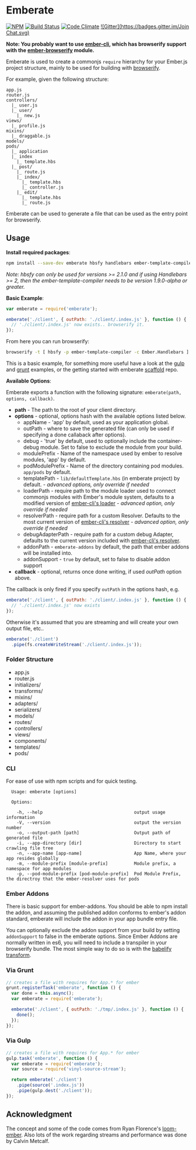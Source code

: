 Emberate
======================
[![NPM][npm-badge-img]][npm-badge-link] [![Build Status][travis-img]][travis-url] [![Code Climate][coverage-img]][coverage-url]
[![Gitter](https://badges.gitter.im/Join Chat.svg)](https://gitter.im/AppGeo/emberate?utm_source=badge&utm_medium=badge&utm_campaign=pr-badge&utm_content=badge)

**Note: You probably want to use [ember-cli], which has browserify support with the [ember-browserify] module.**

Emberate is used to create a commonjs `require` hierarchy for your Ember.js project structure,
mainly to be used for building with [browserify].

For example, given the following structure:

```no-highlight
app.js
router.js
controllers/
  |_ user.js
  |_ user/
    |_ new.js
views/
  |_ profile.js
mixins/
  |_ draggable.js
models/
pods/
  |_ application
  |_ index
    |_ template.hbs
  |_ post/
    |_ route.js
    |_ index/
      |_ template.hbs
      |_ controller.js
    |_ edit/
      |_ template.hbs
      |_ route.js
```

Emberate can be used to generate a file that can be used as the
entry point for browserify.

## Usage

__Install required packages__:

```bash
npm install --save-dev emberate hbsfy handlebars ember-template-compiler browserify
```

_Note: hbsfy can only be used for versions >= 2.1.0 and if using Handlebars >= 2, then
the ember-template-compiler needs to be version 1.9.0-alpha or greater._

__Basic Example__:


```js
var emberate = require('emberate');

emberate('./client', { outPath: './client/.index.js' }, function () {
  // './client/.index.js' now exists.. browserify it.
});
```

From here you can run browserify:

```bash
browserify -t [ hbsfy -p ember-template-compiler -c Ember.Handlebars ] ./client/.index.js --outfile ./dist/scripts/application.js`
```

This is a basic example, for something more useful have a look at the [gulp] and [grunt] examples, or the
getting started with emberate [scaffold] repo.

__Available Options__:

Emberate exports a function with the following signature: `emberate(path, options, callback)`.

* __path__ - The path to the root of your client directory.
* __options__ - optional, options hash with the available options listed below.
  - appName - 'app' by default, used as your application global.
  - outPath - where to save the generated file (can only be used if specifying a done callaback after options).
  - debug - 'true' by default, used to optionally include the container-debug module. Set to false to exclude the module from your build.
  - modulePrefix - Name of the namespace used by ember to resolve modules, 'app' by default.
  - podModulePrefix - Name of the directory containing pod modules. `app/pods` by default.
  - templatePath - `lib/defaultTemplate.hbs` (in emberate project) by default. - *advanced options, only override if needed*
  - loaderPath - require path to the module loader used to connect commonjs modules with Ember's module system, defaults to a modified version of [ember-cli's loader](https://github.com/ember-cli/loader.js) - *advanced option, only override if needed*
  - resolverPath - require path for a custom Resolver. Defaults to the most current version of [ember-cli's resolver](https://github.com/ember-cli/ember-resolver) - *advanced option, only override if needed*
  -  debugAdapterPath - require path for a custom debug Adapter, defaults to the current version included with [ember-cli's resolver](https://github.com/ember-cli/ember-resolver).
  -  addonPath - `emberate-addons` by default, the path that ember addons will be installed into.
  -  addonSupport - `true` by default, set to false to disable addon support
* __callback__ - optional, returns once done writing, if used _outPath_ option above.

The callback is only fired if you specify `outPath` in the options hash, e.g.

```js
emberate('./client', { outPath: './client/.index.js' }, function () {
  // './client/.index.js' now exists
});
```

Otherwise it's assumed that you are streaming and will create your own output file, etc..

```js
emberate('./client')
  .pipe(fs.createWriteStream('./client/.index.js'));
```

### Folder Structure

- app.js
- router.js
- initializers/
- transforms/
- mixins/
- adapters/
- serializers/
- models/
- routes/
- controllers/
- views/
- components/
- templates/
- pods/

### CLI

For ease of use with npm scripts and for quick testing.

```no-highlight
  Usage: emberate [options]

  Options:

    -h, --help                                   output usage information
    -V, --version                                output the version number
    -o, --output-path [path]                     Output path of generated file
    -i, --app-directory [dir]                    Directory to start crawling file tree
    -n, --app-name [app-name]                    App Name, where your app resides globally
    -m, --module-prefix [module-prefix]          Module prefix, a namespace for app modules
    -p, --pod-module-prefix [pod-module-prefix]  Pod Module Prefix, the directroy that the ember-resolver uses for pods
```

### Ember Addons

There is basic support for ember-addons. You should be able to npm install the addon, and assuming the published addon conforms to ember's addon standard, emberate will include the addon in your app bundle entry file.

You can optionally exclude the addon support from your build by setting `addonSupport` to false in the emberate options. Since Ember Addons are normally written in es6, you will need to include a transpiler in your browserify bundle. The most simple way to do so is with the [babelify transform](https://github.com/babel/babelify).

### Via Grunt

```js
// creates a file with requires for App.* for ember
grunt.registerTask('emberate', function () {
  var done = this.async();
  var emberate = require('emberate');

  emberate('./client', { outPath: './tmp/.index.js' }, function () {
    done();
  });
});
```

### Via Gulp

```js
// creates a file with requires for App.* for ember
gulp.task('emberate', function () {
  var emberate = require('emberate');
  var source = require('vinyl-source-stream');

  return emberate('./client')
    .pipe(source('.index.js'))
    .pipe(gulp.dest('./client'));
});
```

## Acknowledgment

The concept and some of the code comes from Ryan Florence's [loom-ember][loom-ember].
Also lots of the work regarding streams and performance was done by Calvin Metcalf.

[loom-ember]: https://github.com/rpflorence/loom-ember
[compiler]: https://github.com/toranb/ember-template-compiler
[travis-url]: https://travis-ci.org/AppGeo/emberate
[travis-img]: https://travis-ci.org/AppGeo/emberate.svg?branch=master
[npm-badge-img]: https://badge.fury.io/js/emberate.svg
[npm-badge-link]: http://badge.fury.io/js/emberate
[default-template]: https://github.com/AppGeo/emberate/blob/master/lib/defaultTemplate.hbs
[coverage-img]: https://codeclimate.com/github/AppGeo/emberate.svg
[coverage-url]: https://codeclimate.com/github/AppGeo/emberate
[browserify]: http://browserify.org/
[gulp]: README.md#via-gulp
[grunt]: README.md#via-grunt
[scaffold]: https://github.com/AppGeo/emberate-scaffold
[ember-cli]: https://github.com/ember-cli/ember-cli
[ember-browserify]: https://github.com/ef4/ember-browserify
